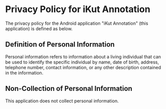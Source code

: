 # Privacy Policy for iKut Annotation

The privacy policy for the Android application "iKut Annotation" (this application) is defined as below.

## Definition of Personal Information

Personal information refers to information about a living individual that can be used to identify the specific individual by name, date of birth, address, telephone number, contact information, or any other description contained in the information.

## Non-Collection of Personal Information

This application does not collect personal information.
